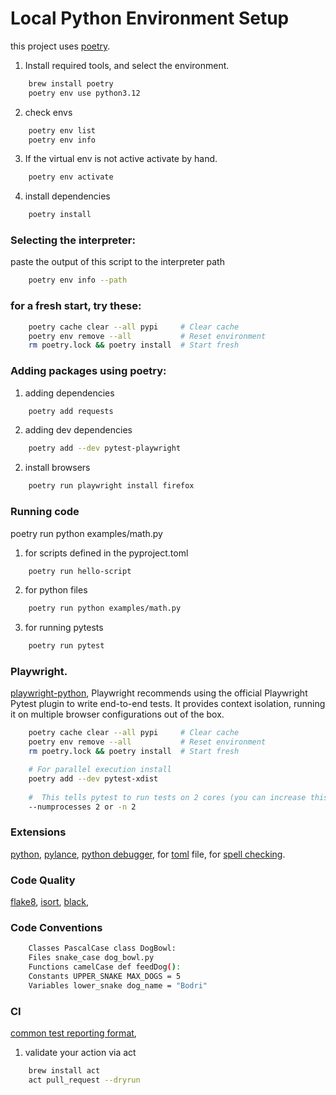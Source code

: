 # Local Python Environment Setup

this project uses [poetry](https://python-poetry.org/docs/#installing-with-pipx).

1. Install required tools, and select the environment.

```bash
    brew install poetry
    poetry env use python3.12 
```
2. check envs

```bash
    poetry env list 
    poetry env info  
```

3. If the virtual env is not active activate by hand.

```bash
    poetry env activate
```

4. install dependencies

```bash
    poetry install 
```

### Selecting the interpreter:

paste the output of this script to the interpreter path

```bash
    poetry env info --path 
```

### for a fresh start, try these:

```bash
    poetry cache clear --all pypi     # Clear cache
    poetry env remove --all           # Reset environment
    rm poetry.lock && poetry install  # Start fresh
```

### Adding packages using poetry:

1. adding dependencies

```bash
    poetry add requests
```

2. adding dev dependencies

```bash
    poetry add --dev pytest-playwright
```

2. install browsers

```bash
    poetry run playwright install firefox
```

### Running code

poetry run python examples/math.py      

1. for scripts defined in the pyproject.toml

```bash
    poetry run hello-script
```

2. for python files

```bash
    poetry run python examples/math.py 
```

3. for running pytests

```bash
    poetry run pytest
```


### Playwright.
[playwright-python](https://playwright.dev/python/docs/intro),
Playwright recommends using the official Playwright Pytest plugin to write end-to-end tests.
It provides context isolation, running it on multiple browser configurations out of the box.


```bash
    poetry cache clear --all pypi     # Clear cache
    poetry env remove --all           # Reset environment
    rm poetry.lock && poetry install  # Start fresh

    # For parallel execution install
    poetry add --dev pytest-xdist 
    
    #  This tells pytest to run tests on 2 cores (you can increase this number based on how many CPU cores you want to utilize).
    --numprocesses 2 or -n 2
```

### Extensions

[python](https://marketplace.visualstudio.com/items?itemName=ms-python.python),
[pylance](https://marketplace.visualstudio.com/items?itemName=ms-python.vscode-pylance),
[python debugger](https://marketplace.visualstudio.com/items?itemName=ms-python.debugpy),
for  [toml](https://marketplace.visualstudio.com/items?itemName=tamasfe.even-better-toml) file,
for  [spell checking](https://marketplace.visualstudio.com/items?itemName=streetsidesoftware.code-spell-checker).

### Code Quality

[flake8](https://pypi.org/project/flake8/),
[isort](https://pypi.org/project/isort/),
[black](https://pypi.org/project/black/),


### Code Conventions

```bash
    Classes PascalCase class DogBowl:
    Files snake_case dog_bowl.py
    Functions camelCase def feedDog():
    Constants UPPER_SNAKE MAX_DOGS = 5
    Variables lower_snake dog_name = "Bodri"
```

### CI

[common test reporting format](https://github.com/infopulse/pytest-common-test-report-json),

1. validate your action via act
```bash
    brew install act  
    act pull_request --dryrun 
```